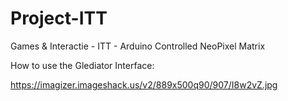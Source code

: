 # Project-ITT
Games &amp; Interactie - ITT - Arduino Controlled NeoPixel Matrix


How to use the Glediator Interface:

https://imagizer.imageshack.us/v2/889x500q90/907/I8w2vZ.jpg
